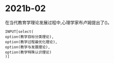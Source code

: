 # 2021b-02
在当代教育学理论发展过程中,心理学家布卢姆提出了()。
```meta-bind
INPUT[select(
option(教学目标分类理论),
option(教学过程最优化理论),
option(教学与发展理论),
option(教学特殊认识理论)
)]
```